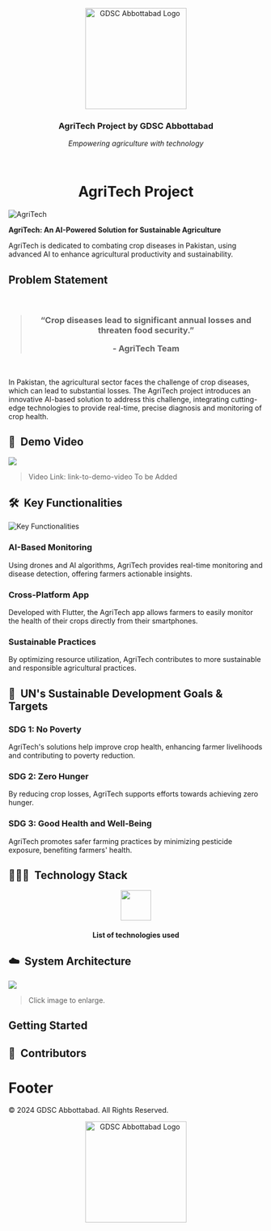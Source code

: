<br>
<div align="center">
    <div >
        <img width="200px" src="https://github.com/GDSC-cuiatd/team_raees/blob/main/assests/proj-logo.png" alt="GDSC Abbottabad Logo"/>
    </div>
    <div>
            <h3><b>AgriTech Project by GDSC Abbottabad</b></h3>
            <p><i>Empowering agriculture with technology</i></p>
    </div>      
</div>
<br>
<h1 align="center">AgriTech Project</h1>

![AgriTech](https://github.com/GDSC-cuiatd/team_raees/blob/main/assests/project.png) <!-- Replace with your image path -->

**AgriTech: An AI-Powered Solution for Sustainable Agriculture**

AgriTech is dedicated to combating crop diseases in Pakistan, using advanced AI to enhance agricultural productivity and sustainability.

## Problem Statement

<br/>
<blockquote align='center'>
<h3>“Crop diseases lead to significant annual losses and threaten food security.”

\- AgriTech Team

</h3>
</blockquote>
<br/>

In Pakistan, the agricultural sector faces the challenge of crop diseases, which can lead to substantial losses. The AgriTech project introduces an innovative AI-based solution to address this challenge, integrating cutting-edge technologies to provide real-time, precise diagnosis and monitoring of crop health.

## 🎥 &nbsp;Demo Video

<!-- Replace with your actual video thumbnail and link -->
<a href="link-to-demo-video"><img src="path/to/your/demo-video-thumbnail.png" /></a>

> Video Link: link-to-demo-video To be Added <!-- Replace with your video link -->

## 🛠️ &nbsp;Key Functionalities

![Key Functionalities](path/to/your/key-functionalities-image.png) <!-- Replace with your image path -->

### AI-Based Monitoring

Using drones and AI algorithms, AgriTech provides real-time monitoring and disease detection, offering farmers actionable insights.

### Cross-Platform App

Developed with Flutter, the AgriTech app allows farmers to easily monitor the health of their crops directly from their smartphones.

### Sustainable Practices

By optimizing resource utilization, AgriTech contributes to more sustainable and responsible agricultural practices.

## 🎯 &nbsp;UN's Sustainable Development Goals & Targets

### SDG 1: No Poverty

AgriTech's solutions help improve crop health, enhancing farmer livelihoods and contributing to poverty reduction.

### SDG 2: Zero Hunger

By reducing crop losses, AgriTech supports efforts towards achieving zero hunger.

### SDG 3: Good Health and Well-Being

AgriTech promotes safer farming practices by minimizing pesticide exposure, benefiting farmers' health.

## 👨🏻‍💻 &nbsp;Technology Stack

<!-- Replace with actual icons and technologies used -->
<div align="center">
<kbd>
<img src="path/to/your/tech-stack-icon.png" height="60" /> <!-- Replace with your icon path -->
</kbd>
<!-- Add more technologies as needed -->
</div>
<div align="center">
<h4>List of technologies used</h4> <!-- Replace with actual list of technologies used -->
</div>

## ☁️ &nbsp;System Architecture

<!-- If you have an architecture diagram, include it here -->
<a href="path/to/your/architecture-diagram.png">
<img src="path/to/your/architecture-diagram.png" target="_blank" />
</a>
<br />

> Click image to enlarge.

## Getting Started

<!-- Provide instructions on how to set up or run your project locally -->

## 👥 &nbsp;Contributors

<!-- List contributors and their roles; provide links to their profiles -->

# Footer

© 2024 GDSC Abbottabad. All Rights Reserved.

<div align="center">
    <img width="200px" src="path/to/gdsc-abbottabad-logo.png" alt="GDSC Abbottabad Logo"/> <!-- Replace with your GDSC logo path -->
</div>
